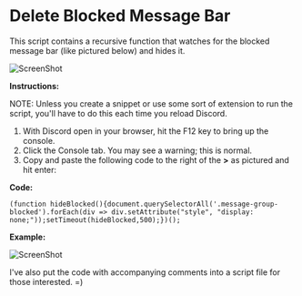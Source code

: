 # Delete Blocked Message Bar
This script contains a recursive function that watches for the blocked message bar (like pictured below) and hides it.

![ScreenShot](http://dsasmblr.com/github/img/discord-hide-blocked-messages-div.png)

**Instructions:**

NOTE: Unless you create a snippet or use some sort of extension to run the script, you'll have to do this each time you reload Discord.
1. With Discord open in your browser, hit the F12 key to bring up the console.
2. Click the Console tab. You may see a warning; this is normal.
3. Copy and paste the following code to the right of the **>** as pictured and hit enter:

**Code:**

`(function hideBlocked(){document.querySelectorAll('.message-group-blocked').forEach(div => div.setAttribute("style", "display: none;"));setTimeout(hideBlocked,500);})();`

**Example:**

![ScreenShot](http://dsasmblr.com/github/img/discord-hide-blocked-messages-div-example.png)

I've also put the code with accompanying comments into a script file for those interested. =)
